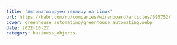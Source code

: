 ```yaml
---
title: 'Автоматизируем теплицу на Linux'
url: https://habr.com/ru/companies/wirenboard/articles/695752/
cover: greenhouse_automating/greenhouse_automating.webp
date: 2022-10-27
category: business_objects
---
```

